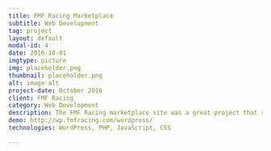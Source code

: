 ```yaml
---
title: FMF Racing Marketplace
subtitle: Web Development
tag: project
layout: default
modal-id: 4
date: 2016-10-01
imgtype: picture
img: placeholder.png
thumbnail: placeholder.png
alt: image-alt
project-date: October 2016
client: FMF Racing
category: Web Development
description: The FMF Racing marketplace site was a great project that really introduced me to deeper parts of WordPress. I worked on the social pages, the athletes pages, the featured items carousel, and the email submission form. I learned a lot and have used this new knowledge in later projects.
demo: http://wp.fmfracing.com/wordpress/
technologies: WordPress, PHP, JavaScript, CSS

---
```

